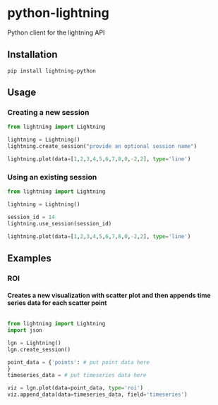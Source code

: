 python-lightning
================

Python client for the lightning API

## Installation

```
pip install lightning-python
```

## Usage

### Creating a new session

```python
from lightning import Lightning

lightning = Lightning()
lightning.create_session("provide an optional session name")

lightning.plot(data=[1,2,3,4,5,6,7,8,0,-2,2], type='line')

```

### Using an existing session


```python
from lightning import Lightning

lightning = Lightning()

session_id = 14
lightning.use_session(session_id)

lightning.plot(data=[1,2,3,4,5,6,7,8,0,-2,2], type='line')

```

## Examples

### ROI

#### Creates a new visualization with scatter plot and then appends time series data for each scatter point

```python

from lightning import Lightning
import json

lgn = Lightning()
lgn.create_session()

point_data = {'points': # put point data here
}
timeseries_data = # put timeseries data here

viz = lgn.plot(data=point_data, type='roi')
viz.append_data(data=timeseries_data, field='timeseries')

```
